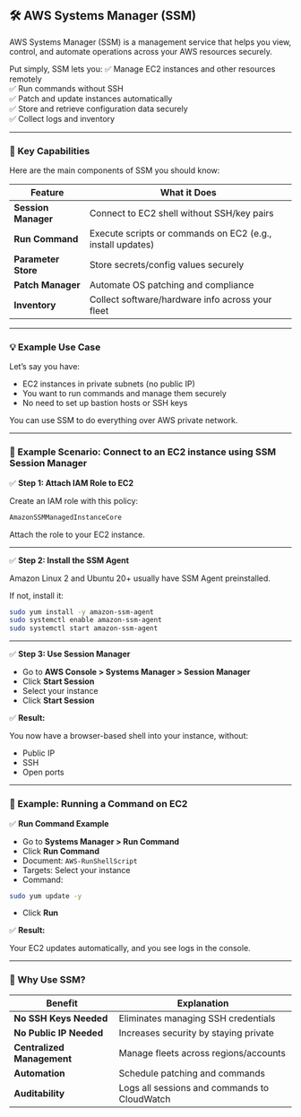 
## 🛠️ AWS Systems Manager (SSM)

AWS Systems Manager (SSM) is a management service that helps you view, control, and automate operations across your AWS resources securely.

Put simply, SSM lets you:
✅ Manage EC2 instances and other resources remotely  
✅ Run commands without SSH  
✅ Patch and update instances automatically  
✅ Store and retrieve configuration data securely  
✅ Collect logs and inventory

---

### 🌟 Key Capabilities

Here are the main components of SSM you should know:

| Feature            | What it Does                                        |
|--------------------|-----------------------------------------------------|
| **Session Manager** | Connect to EC2 shell without SSH/key pairs          |
| **Run Command**     | Execute scripts or commands on EC2 (e.g., install updates) |
| **Parameter Store** | Store secrets/config values securely               |
| **Patch Manager**   | Automate OS patching and compliance                |
| **Inventory**       | Collect software/hardware info across your fleet   |

---

### 💡 Example Use Case

Let’s say you have:

- EC2 instances in private subnets (no public IP)
- You want to run commands and manage them securely
- No need to set up bastion hosts or SSH keys

You can use SSM to do everything over AWS private network.

---

### 🧪 Example Scenario: Connect to an EC2 instance using SSM Session Manager

✅ **Step 1: Attach IAM Role to EC2**

Create an IAM role with this policy:

```sh
AmazonSSMManagedInstanceCore
```

Attach the role to your EC2 instance.

---

✅ **Step 2: Install the SSM Agent**

Amazon Linux 2 and Ubuntu 20+ usually have SSM Agent preinstalled.

If not, install it:

```sh
sudo yum install -y amazon-ssm-agent
sudo systemctl enable amazon-ssm-agent
sudo systemctl start amazon-ssm-agent
```

---

✅ **Step 3: Use Session Manager**

- Go to **AWS Console > Systems Manager > Session Manager**
- Click **Start Session**
- Select your instance
- Click **Start Session**

✅ **Result:**

You now have a browser-based shell into your instance, without:

- Public IP
- SSH
- Open ports

---

### 📜 Example: Running a Command on EC2

✅ **Run Command Example**

- Go to **Systems Manager > Run Command**
- Click **Run Command**
- Document: `AWS-RunShellScript`
- Targets: Select your instance
- Command:

```sh
sudo yum update -y
```

- Click **Run**

✅ **Result:**

Your EC2 updates automatically, and you see logs in the console.

---

### 🎯 Why Use SSM?

| Benefit                 | Explanation                                     |
|-------------------------|-------------------------------------------------|
| **No SSH Keys Needed**  | Eliminates managing SSH credentials             |
| **No Public IP Needed** | Increases security by staying private           |
| **Centralized Management** | Manage fleets across regions/accounts        |
| **Automation**          | Schedule patching and commands                  |
| **Auditability**        | Logs all sessions and commands to CloudWatch    |

